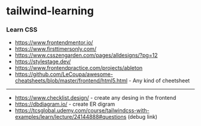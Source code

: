 # tailwind-learning


### Learn CSS
 - https://www.frontendmentor.io/
 - https://www.firsttimersonly.com/
 - https://www.csszengarden.com/pages/alldesigns/?pg=12
 - https://stylestage.dev/
 - https://www.frontendpractice.com/projects/ableton
 - https://github.com/LeCoupa/awesome-cheatsheets/blob/master/frontend/html5.html - Any kind of cheetsheet

******************
 - https://www.checklist.design/ - create any desing in the frontend
 - https://dbdiagram.io/         - create ER digram
 - https://tcsglobal.udemy.com/course/tailwindcss-with-examples/learn/lecture/24144888#questions (debug link) 

